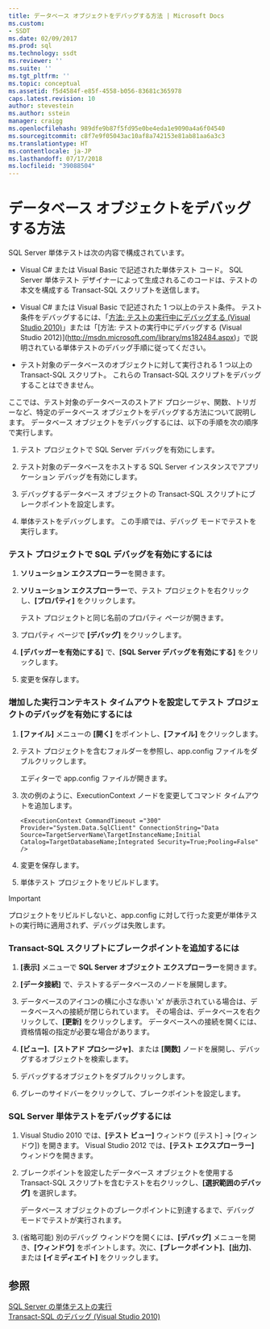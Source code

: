 ```yaml
---
title: データベース オブジェクトをデバッグする方法 | Microsoft Docs
ms.custom:
- SSDT
ms.date: 02/09/2017
ms.prod: sql
ms.technology: ssdt
ms.reviewer: ''
ms.suite: ''
ms.tgt_pltfrm: ''
ms.topic: conceptual
ms.assetid: f5d4584f-e85f-4558-b056-83681c365978
caps.latest.revision: 10
author: stevestein
ms.author: sstein
manager: craigg
ms.openlocfilehash: 989dfe9b87f5fd95e0be4eda1e9090a4a6f04540
ms.sourcegitcommit: c8f7e9f05043ac10af8a742153e81ab81aa6a3c3
ms.translationtype: HT
ms.contentlocale: ja-JP
ms.lasthandoff: 07/17/2018
ms.locfileid: "39088504"
---
```

# <a name="how-to-debug-database-objects"></a>データベース オブジェクトをデバッグする方法
SQL Server 単体テストは次の内容で構成されています。  
  
-   Visual C\# または Visual Basic で記述された単体テスト コード。 SQL Server 単体テスト デザイナーによって生成されるこのコードは、テストの本文を構成する Transact\-SQL スクリプトを送信します。  
  
-   Visual C\# または Visual Basic で記述された 1 つ以上のテスト条件。 テスト条件をデバッグするには、「[方法: テストの実行中にデバッグする (Visual Studio 2010)](http://msdn.microsoft.com/library/ms182484(VS.100).aspx)」または「[方法: テストの実行中にデバッグする (Visual Studio 2012)](http://msdn.microsoft.com/library/ms182484.aspx)」で説明されている単体テストのデバッグ手順に従ってください。  
  
-   テスト対象のデータベースのオブジェクトに対して実行される 1 つ以上の Transact\-SQL スクリプト。 これらの Transact\-SQL スクリプトをデバッグすることはできません。  
  
ここでは、テスト対象のデータベースのストアド プロシージャ、関数、トリガーなど、特定のデータベース オブジェクトをデバッグする方法について説明します。 データベース オブジェクトをデバッグするには、以下の手順を次の順序で実行します。  
  
1.  テスト プロジェクトで SQL Server デバッグを有効にします。  
  
2.  テスト対象のデータベースをホストする SQL Server インスタンスでアプリケーション デバッグを有効にします。  
  
3.  デバッグするデータベース オブジェクトの Transact\-SQL スクリプトにブレークポイントを設定します。  
  
4.  単体テストをデバッグします。 この手順では、デバッグ モードでテストを実行します。  
  
### <a name="to-enable-sql-debugging-on-your-test-project"></a>テスト プロジェクトで SQL デバッグを有効にするには  
  
1.  **ソリューション エクスプローラー**を開きます。  
  
2.  **ソリューション エクスプローラー**で、テスト プロジェクトを右クリックし、**[プロパティ]** をクリックします。  
  
    テスト プロジェクトと同じ名前のプロパティ ページが開きます。  
  
3.  プロパティ ページで **[デバッグ]** をクリックします。  
  
4.  **[デバッガーを有効にする]** で、**[SQL Server デバッグを有効にする]** をクリックします。  
  
5.  変更を保存します。  
  
### <a name="to-set-an-increased-execution-context-timeout-to-enable-debugging-for-your-test-project"></a>増加した実行コンテキスト タイムアウトを設定してテスト プロジェクトのデバッグを有効にするには  
  
1.  **[ファイル]** メニューの **[開く]** をポイントし、**[ファイル]** をクリックします。  
  
2.  テスト プロジェクトを含むフォルダーを参照し、app.config ファイルをダブルクリックします。  
  
    エディターで app.config ファイルが開きます。  
  
3.  次の例のように、ExecutionContext ノードを変更してコマンド タイムアウトを追加します。  
  
    ```  
    <ExecutionContext CommandTimeout ="300" Provider="System.Data.SqlClient" ConnectionString="Data Source=TargetServerName\TargetInstanceName;Initial Catalog=TargetDatabaseName;Integrated Security=True;Pooling=False" />  
    ```  
  
4.  変更を保存します。  
  
5.  単体テスト プロジェクトをリビルドします。  
  
> [!IMPORTANT]  
> プロジェクトをリビルドしないと、app.config に対して行った変更が単体テストの実行時に適用されず、デバッグは失敗します。  
  
### <a name="to-add-breakpoints-to-your-transact-sql-script"></a>Transact\-SQL スクリプトにブレークポイントを追加するには  
  
1.  **[表示]** メニューで **SQL Server オブジェクト エクスプローラー**を開きます。  
  
2.  **[データ接続]** で、テストするデータベースのノードを展開します。  
  
3.  データベースのアイコンの横に小さな赤い 'x' が表示されている場合は、データベースへの接続が閉じられています。 その場合は、データベースを右クリックして、**[更新]** をクリックします。 データベースへの接続を開くには、資格情報の指定が必要な場合があります。  
  
4.  **[ビュー]**、**[ストアド プロシージャ]**、または **[関数]** ノードを展開し、デバッグするオブジェクトを検索します。  
  
5.  デバッグするオブジェクトをダブルクリックします。  
  
6.  グレーのサイドバーをクリックして、ブレークポイントを設定します。  
  
### <a name="to-debug-your-sql-server-unit-test"></a>SQL Server 単体テストをデバッグするには  
  
1.  Visual Studio 2010 では、**[テスト ビュー]** ウィンドウ ([テスト] -> [ウィンドウ]) を開きます。 Visual Studio 2012 では、**[テスト エクスプローラー]** ウィンドウを開きます。  
  
2.  ブレークポイントを設定したデータベース オブジェクトを使用する Transact\-SQL スクリプトを含むテストを右クリックし、**[選択範囲のデバッグ]** を選択します。  
  
    データベース オブジェクトのブレークポイントに到達するまで、デバッグ モードでテストが実行されます。  
  
3.  (省略可能) 別のデバッグ ウィンドウを開くには、**[デバッグ]** メニューを開き、**[ウィンドウ]** をポイントします。次に、**[ブレークポイント]**、**[出力]**、または **[イミディエイト]** をクリックします。  
  
## <a name="see-also"></a>参照  
[SQL Server の単体テストの実行](../ssdt/running-sql-server-unit-tests.md)  
[Transact-SQL のデバッグ (Visual Studio 2010)](http://go.microsoft.com/fwlink/?LinkId=163975)  
  
